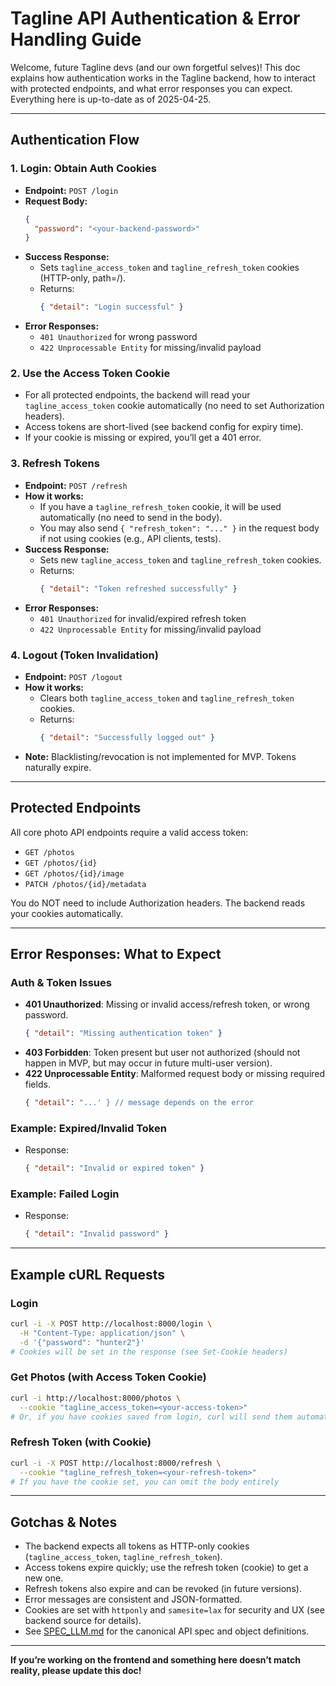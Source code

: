 # Tagline API Authentication & Error Handling Guide

Welcome, future Tagline devs (and our own forgetful selves)! This doc explains how authentication works in the Tagline backend, how to interact with protected endpoints, and what error responses you can expect. Everything here is up-to-date as of 2025-04-25.

---

## Authentication Flow

### 1. Login: Obtain Auth Cookies
- **Endpoint:** `POST /login`
- **Request Body:**
  ```json
  {
    "password": "<your-backend-password>"
  }
  ```
- **Success Response:**
  - Sets `tagline_access_token` and `tagline_refresh_token` cookies (HTTP-only, path=/).
  - Returns:
    ```json
    { "detail": "Login successful" }
    ```
- **Error Responses:**
  - `401 Unauthorized` for wrong password
  - `422 Unprocessable Entity` for missing/invalid payload

### 2. Use the Access Token Cookie
- For all protected endpoints, the backend will read your `tagline_access_token` cookie automatically (no need to set Authorization headers).
- Access tokens are short-lived (see backend config for expiry time).
- If your cookie is missing or expired, you’ll get a 401 error.

### 3. Refresh Tokens
- **Endpoint:** `POST /refresh`
- **How it works:**
  - If you have a `tagline_refresh_token` cookie, it will be used automatically (no need to send in the body).
  - You may also send `{ "refresh_token": "..." }` in the request body if not using cookies (e.g., API clients, tests).
- **Success Response:**
  - Sets new `tagline_access_token` and `tagline_refresh_token` cookies.
  - Returns:
    ```json
    { "detail": "Token refreshed successfully" }
    ```
- **Error Responses:**
  - `401 Unauthorized` for invalid/expired refresh token
  - `422 Unprocessable Entity` for missing/invalid payload

### 4. Logout (Token Invalidation)
- **Endpoint:** `POST /logout`
- **How it works:**
  - Clears both `tagline_access_token` and `tagline_refresh_token` cookies.
  - Returns:
    ```json
    { "detail": "Successfully logged out" }
    ```
- **Note:** Blacklisting/revocation is not implemented for MVP. Tokens naturally expire.

---

## Protected Endpoints
All core photo API endpoints require a valid access token:
- `GET /photos`
- `GET /photos/{id}`
- `GET /photos/{id}/image`
- `PATCH /photos/{id}/metadata`

You do NOT need to include Authorization headers. The backend reads your cookies automatically.

---

## Error Responses: What to Expect

### Auth & Token Issues
- **401 Unauthorized**: Missing or invalid access/refresh token, or wrong password.
  ```json
  { "detail": "Missing authentication token" }
  ```
- **403 Forbidden**: Token present but user not authorized (should not happen in MVP, but may occur in future multi-user version).
- **422 Unprocessable Entity**: Malformed request body or missing required fields.
  ```json
  { "detail": "...' } // message depends on the error
  ```

### Example: Expired/Invalid Token
- Response:
  ```json
  { "detail": "Invalid or expired token" }
  ```

### Example: Failed Login
- Response:
  ```json
  { "detail": "Invalid password" }
  ```

---

## Example cURL Requests

### Login
```bash
curl -i -X POST http://localhost:8000/login \
  -H "Content-Type: application/json" \
  -d '{"password": "hunter2"}'
# Cookies will be set in the response (see Set-Cookie headers)
```

### Get Photos (with Access Token Cookie)
```bash
curl -i http://localhost:8000/photos \
  --cookie "tagline_access_token=<your-access-token>"
# Or, if you have cookies saved from login, curl will send them automatically
```

### Refresh Token (with Cookie)
```bash
curl -i -X POST http://localhost:8000/refresh \
  --cookie "tagline_refresh_token=<your-refresh-token>"
# If you have the cookie set, you can omit the body entirely
```

---

## Gotchas & Notes
- The backend expects all tokens as HTTP-only cookies (`tagline_access_token`, `tagline_refresh_token`).
- Access tokens expire quickly; use the refresh token (cookie) to get a new one.
- Refresh tokens also expire and can be revoked (in future versions).
- Error messages are consistent and JSON-formatted.
- Cookies are set with `httponly` and `samesite=lax` for security and UX (see backend source for details).
- See [SPEC_LLM.md](../../Tagline-infra/SPEC_LLM.md) for the canonical API spec and object definitions.

---

**If you’re working on the frontend and something here doesn’t match reality, please update this doc!**
